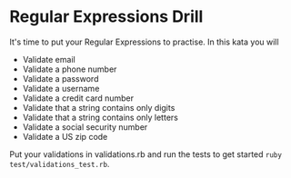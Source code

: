 # Regular Expressions Drill

It's time to put your Regular Expressions to practise. In this kata you will
* Validate email
* Validate a phone number
* Validate a password
* Validate a username
* Validate a credit card number
* Validate that a string contains only digits
* Validate that a string contains only letters
* Validate a social security number
* Validate a US zip code

Put your validations in validations.rb and run the tests to get started `ruby
test/validations_test.rb`.
